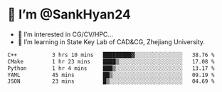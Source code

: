 # 👋 I’m @SankHyan24

- 👀 I’m interested in CG/CV/HPC...
- 🌱 I’m learning in State Key Lab of CAD&CG, Zhejiang University.

<!---
SankHyan24/SankHyan24 is a ✨ special ✨ repository because its `README.md` (this file) appears on your GitHub profile.
You can click the Preview link to take a look at your changes.
--->
<!--START_SECTION:waka-->

```txt
C++           3 hrs 10 mins   █████████▓░░░░░░░░░░░░░░░   38.76 %
CMake         1 hr 23 mins    ████▒░░░░░░░░░░░░░░░░░░░░   17.08 %
Python        1 hr 4 mins     ███▒░░░░░░░░░░░░░░░░░░░░░   13.17 %
YAML          45 mins         ██▒░░░░░░░░░░░░░░░░░░░░░░   09.19 %
JSON          23 mins         █▒░░░░░░░░░░░░░░░░░░░░░░░   04.69 %
```

<!--END_SECTION:waka-->

